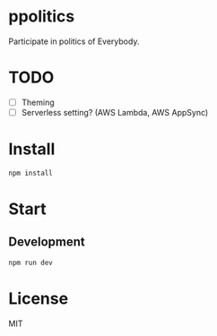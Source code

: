 # ppolitics

Participate in politics of Everybody.

# TODO

- [ ] Theming
- [ ] Serverless setting? (AWS Lambda, AWS AppSync)

# Install

```sh
npm install
```

# Start

## Development

```sh
npm run dev
```

# License

MIT

